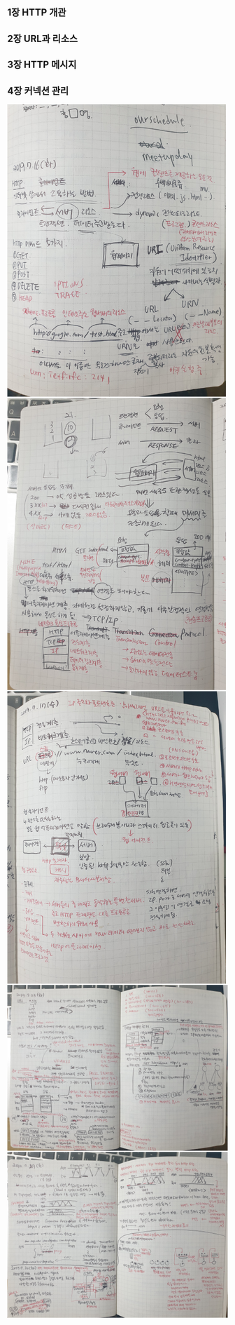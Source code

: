 ## 1장 HTTP 개관
## 2장 URL과 리소스
## 3장 HTTP 메시지
## 4장 커넥션 관리

<img src="./img/2019-07-16.jpeg" width="500" alt="2019-07-16" /><br>
<img src="./img/2019-07-16_02.jpeg" width="500" alt="2019-07-16_02" /><br>
<img src="./img/2019-07-17.jpeg" width="500" alt="2019-07-17" /><br>
<img src="./img/2019-07-23.jpeg" width="600" alt="2019-07-23" /><br>
<img src="./img/2019-07-29.jpeg" width="600" alt="2019-07-29, 2019-07-30" /><br>